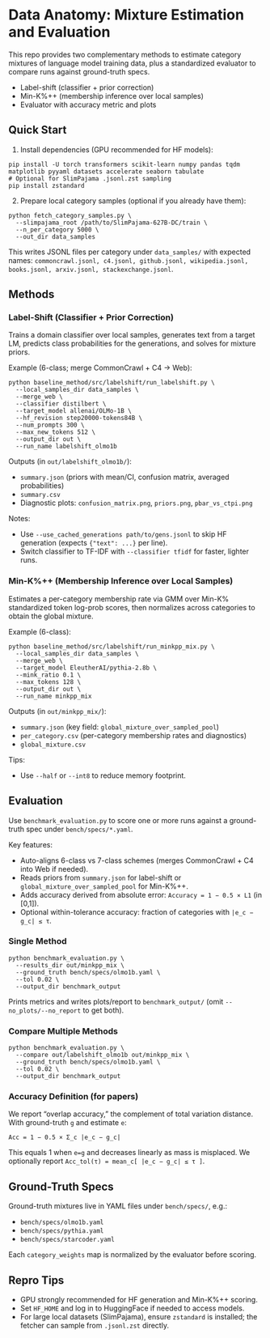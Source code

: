 # Data Anatomy: Mixture Estimation and Evaluation

This repo provides two complementary methods to estimate category mixtures of language model training data, plus a standardized evaluator to compare runs against ground-truth specs.

- Label-shift (classifier + prior correction)
- Min-K%++ (membership inference over local samples)
- Evaluator with accuracy metric and plots

## Quick Start

1) Install dependencies (GPU recommended for HF models):

```
pip install -U torch transformers scikit-learn numpy pandas tqdm matplotlib pyyaml datasets accelerate seaborn tabulate
# Optional for SlimPajama .jsonl.zst sampling
pip install zstandard
```

2) Prepare local category samples (optional if you already have them):

```
python fetch_category_samples.py \
  --slimpajama_root /path/to/SlimPajama-627B-DC/train \
  --n_per_category 5000 \
  --out_dir data_samples
```

This writes JSONL files per category under `data_samples/` with expected names:
`commoncrawl.jsonl, c4.jsonl, github.jsonl, wikipedia.jsonl, books.jsonl, arxiv.jsonl, stackexchange.jsonl`.

## Methods

### Label-Shift (Classifier + Prior Correction)

Trains a domain classifier over local samples, generates text from a target LM, predicts class probabilities for the generations, and solves for mixture priors.

Example (6-class; merge CommonCrawl + C4 → Web):

```
python baseline_method/src/labelshift/run_labelshift.py \
  --local_samples_dir data_samples \
  --merge_web \
  --classifier distilbert \
  --target_model allenai/OLMo-1B \
  --hf_revision step20000-tokens84B \
  --num_prompts 300 \
  --max_new_tokens 512 \
  --output_dir out \
  --run_name labelshift_olmo1b
```

Outputs (in `out/labelshift_olmo1b/`):
- `summary.json` (priors with mean/CI, confusion matrix, averaged probabilities)
- `summary.csv`
- Diagnostic plots: `confusion_matrix.png`, `priors.png`, `pbar_vs_ctpi.png`

Notes:
- Use `--use_cached_generations path/to/gens.jsonl` to skip HF generation (expects `{"text": ...}` per line).
- Switch classifier to TF-IDF with `--classifier tfidf` for faster, lighter runs.

### Min-K%++ (Membership Inference over Local Samples)

Estimates a per-category membership rate via GMM over Min-K% standardized token log-prob scores, then normalizes across categories to obtain the global mixture.

Example (6-class):

```
python baseline_method/src/labelshift/run_minkpp_mix.py \
  --local_samples_dir data_samples \
  --merge_web \
  --target_model EleutherAI/pythia-2.8b \
  --mink_ratio 0.1 \
  --max_tokens 128 \
  --output_dir out \
  --run_name minkpp_mix
```

Outputs (in `out/minkpp_mix/`):
- `summary.json` (key field: `global_mixture_over_sampled_pool`)
- `per_category.csv` (per-category membership rates and diagnostics)
- `global_mixture.csv`

Tips:
- Use `--half` or `--int8` to reduce memory footprint.

## Evaluation

Use `benchmark_evaluation.py` to score one or more runs against a ground-truth spec under `bench/specs/*.yaml`.

Key features:
- Auto-aligns 6-class vs 7-class schemes (merges CommonCrawl + C4 into Web if needed).
- Reads priors from `summary.json` for label-shift or `global_mixture_over_sampled_pool` for Min-K%++.
- Adds accuracy derived from absolute error: `Accuracy = 1 − 0.5 × L1` (in [0,1]).
- Optional within-tolerance accuracy: fraction of categories with `|e_c − g_c| ≤ τ`.

### Single Method

```
python benchmark_evaluation.py \
  --results_dir out/minkpp_mix \
  --ground_truth bench/specs/olmo1b.yaml \
  --tol 0.02 \
  --output_dir benchmark_output
```

Prints metrics and writes plots/report to `benchmark_output/` (omit `--no_plots/--no_report` to get both).

### Compare Multiple Methods

```
python benchmark_evaluation.py \
  --compare out/labelshift_olmo1b out/minkpp_mix \
  --ground_truth bench/specs/olmo1b.yaml \
  --tol 0.02 \
  --output_dir benchmark_output
```

### Accuracy Definition (for papers)

We report “overlap accuracy,” the complement of total variation distance. With ground-truth `g` and estimate `e`:

```
Acc = 1 − 0.5 × Σ_c |e_c − g_c|
```

This equals 1 when `e=g` and decreases linearly as mass is misplaced. We optionally report `Acc_tol(τ) = mean_c[ |e_c − g_c| ≤ τ ]`.

## Ground-Truth Specs

Ground-truth mixtures live in YAML files under `bench/specs/`, e.g.:
- `bench/specs/olmo1b.yaml`
- `bench/specs/pythia.yaml`
- `bench/specs/starcoder.yaml`

Each `category_weights` map is normalized by the evaluator before scoring.

## Repro Tips

- GPU strongly recommended for HF generation and Min-K%++ scoring.
- Set `HF_HOME` and log in to HuggingFace if needed to access models.
- For large local datasets (SlimPajama), ensure `zstandard` is installed; the fetcher can sample from `.jsonl.zst` directly.

